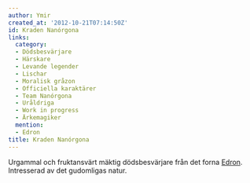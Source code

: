 ```yaml
---
author: Ymir
created_at: '2012-10-21T07:14:50Z'
id: Kraden Nanórgona
links:
  category:
  - Dödsbesvärjare
  - Härskare
  - Levande legender
  - Lischar
  - Moralisk gråzon
  - Officiella karaktärer
  - Team Nanórgona
  - Uråldriga
  - Work in progress
  - Ärkemagiker
  mention:
  - Edron
title: Kraden Nanórgona
---
```


Urgammal och fruktansvärt mäktig dödsbesvärjare från det forna [Edron]. Intresserad av det
gudomligas natur.

  [Edron]: Edron